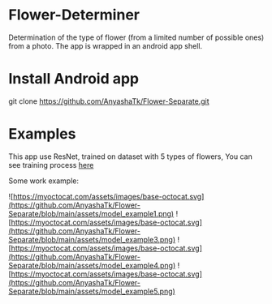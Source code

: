 # Flower-Determiner
Determination of the type of flower (from a limited number of possible ones) from a photo. The app is wrapped in an android app shell. 

# Install Android app
git clone https://github.com/AnyashaTk/Flower-Separate.git

# Examples
This app use ResNet, trained on dataset with 5 types of flowers, 
You can see training process [here](https://colab.research.google.com/drive/1O_Nu6UUugKv87DkXfpf-oUmOhKMUEHpz?usp=sharing)

Some work example:

![https://myoctocat.com/assets/images/base-octocat.svg](https://github.com/AnyashaTk/Flower-Separate/blob/main/assets/model_example1.png)
![https://myoctocat.com/assets/images/base-octocat.svg](https://github.com/AnyashaTk/Flower-Separate/blob/main/assets/model_example3.png)
![https://myoctocat.com/assets/images/base-octocat.svg](https://github.com/AnyashaTk/Flower-Separate/blob/main/assets/model_example4.png)
![https://myoctocat.com/assets/images/base-octocat.svg](https://github.com/AnyashaTk/Flower-Separate/blob/main/assets/model_example5.png)
